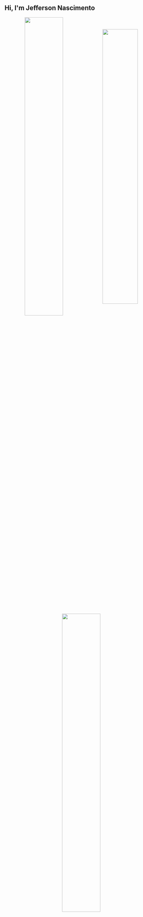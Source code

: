 ## Hi, I'm Jefferson Nascimento


<div align="center" style="margin-bottom:100px">
    <img width=50% align="center" align="center" src="https://github-readme-stats.vercel.app/api?username=caelest1s&theme=dracula&show_icons=true" />
    <img width=48% align="center" align="center" src="https://github-readme-stats.vercel.app/api/top-langs?username=caelest1s&layout=compact&langs_count=8&card_width=320&theme=dracula" />
    <img width=50% align="center" src="https://github-readme-streak-stats.herokuapp.com?user=caelest1s&theme=radical&mode=weekly" />
    <!--<img width=40% align="center" src="https://github-readme-stats-git-main-rafaelalexandrino.vercel.app/api/top-langs/?username=caelest1s&show_icons=true&theme=radical&layout=compact" /> -->
</div>

##

<p align="center">I ❤️ solve great challenges using tech. <br><br> From backend development using Java to frontend development using React.JS, I am <strong>passionate to discover new stuffs</strong> and use them to create high quality solutions. Today, I'm a <strong>full stack mid-level developer</strong> focused on web development.</p>&nbsp;

<div  align="center" style="margin-bottom:100px"></div>

## My Skills

#### Main Stack:
![Java](https://img.shields.io/badge/Java-ED8B00?style=for-the-badge&logo=openjdk&logoColor=white)&nbsp;
![SpringBoot](https://img.shields.io/badge/Spring_Boot-F2F4F9?style=for-the-badge&logo=spring-boot)&nbsp;
![Hibernate](https://img.shields.io/badge/Hibernate-59666C?style=for-the-badge&logo=Hibernate&logoColor=white)&nbsp;
![HTML](https://img.shields.io/badge/HTML5-E34F26?style=for-the-badge&logo=html5&logoColor=white)&nbsp;
![CSS](https://img.shields.io/badge/CSS3-1572B6?style=for-the-badge&logo=css3&logoColor=white)&nbsp;
![Git](https://img.shields.io/badge/GIT-E44C30?style=for-the-badge&logo=git&logoColor=white)&nbsp;

<img src="https://raw.githubusercontent.com/MicaelliMedeiros/micaellimedeiros/master/image/computer-illustration.png" min-width="400px" max-width="400px" width="400px" align="right" alt="Computador iuriCode">


#### Studying in this moment:

![JavaScript](https://img.shields.io/badge/JavaScript-F7DF1E?style=for-the-badge&logo=javascript&logoColor=black)&nbsp;
![React.js](https://img.shields.io/badge/React-20232A?style=for-the-badge&logo=react&logoColor=61DAFB)&nbsp;
![Typescript](https://img.shields.io/badge/TypeScript-007ACC?style=for-the-badge&logo=typescript&logoColor=white)&nbsp;

#### Databases:

![Postgresql](https://img.shields.io/badge/PostgreSQL-316192?style=for-the-badge&logo=postgresql&logoColor=white)&nbsp;

#### Workstation Tools:

![VScode](https://img.shields.io/badge/vscode-4285F4?style=for-the-badge&logo=vscode&logoColor=white)&nbsp;
![Windows](https://img.shields.io/badge/Windows-0078D6?style=for-the-badge&logo=windows&logoColor=white)&nbsp;

&nbsp;
&nbsp;

## Contacts:

<div> 
<a href="https://www.instagram.com/jeffersoncaelestis/" target="_blank">
    <img src="https://img.shields.io/badge/-Instagram-%23E4405F?style=for-the-badge&logo=instagram&logoColor=white"></a>
<a href = "mailto:jefferson.crn@gmail.com">
    <img src="https://img.shields.io/badge/-Gmail-%23333?style=for-the-badge&logo=gmail&logoColor=white" target="_blank"></a>
<a href="https://www.linkedin.com/in/caelestis/" target="_blank">
    <img src="https://img.shields.io/badge/-LinkedIn-%230077B5?style=for-the-badge&logo=linkedin&logoColor=white"  target="_blank"></a> 
</div>&nbsp;&nbsp;
  
<img width=100% src="https://capsule-render.vercel.app/api?type=waving&color=8F0D87&height=120&section=footer"/>

